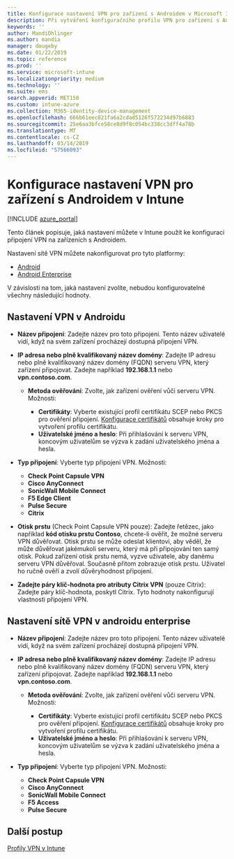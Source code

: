 ```yaml
---
title: Konfigurace nastavení VPN pro zařízení s Androidem v Microsoft Intune – Azure | Microsoft Docs
description: Při vytváření konfiguračního profilu VPN pro zařízení s Androidem a Androidem for Work zadejte název připojení, IP adresu nebo plně kvalifikovaný název domény serveru VPN, zvolte způsob ověřování uživatelů na serveru VPN a pak zvolte typy připojení Citrix, SonicWall, Check Point Capsule, Pulse Secure a Microsoft Edge.
keywords: ''
author: MandiOhlinger
ms.author: mandia
manager: dougeby
ms.date: 01/22/2019
ms.topic: reference
ms.prod: ''
ms.service: microsoft-intune
ms.localizationpriority: medium
ms.technology: ''
ms.suite: ems
search.appverid: MET150
ms.custom: intune-azure
ms.collection: M365-identity-device-management
ms.openlocfilehash: 666b61eec021fa6a2cdad5126f572234d97b6883
ms.sourcegitcommit: 25e6aa3bfce58ce8d9f8c054bc338cc3dff4a78b
ms.translationtype: MT
ms.contentlocale: cs-CZ
ms.lasthandoff: 03/14/2019
ms.locfileid: "57566093"
---
```

# <a name="configure-vpn-settings-for-devices-running-android-in-intune"></a>Konfigurace nastavení VPN pro zařízení s Androidem v Intune

[!INCLUDE [azure_portal](./includes/azure_portal.md)]

Tento článek popisuje, jaká nastavení můžete v Intune použít ke konfiguraci připojení VPN na zařízeních s Androidem.

Nastavení sítě VPN můžete nakonfigurovat pro tyto platformy:

- [Android](#android-vpn-settings)
- [Android Enterprise](#android-enterprise-vpn-settings)

V závislosti na tom, jaká nastavení zvolíte, nebudou konfigurovatelné všechny následující hodnoty.

## <a name="android-vpn-settings"></a>Nastavení VPN v Androidu

- **Název připojení**: Zadejte název pro toto připojení. Tento název uživatelé vidí, když na svém zařízení procházejí dostupná připojení VPN.
- **IP adresa nebo plně kvalifikovaný název domény**: Zadejte IP adresu nebo plně kvalifikovaný název domény (FQDN) serveru VPN, který zařízení připojovat. Zadejte například **192.168.1.1** nebo **vpn.contoso.com**.

  - **Metoda ověřování**: Zvolte, jak zařízení ověření vůči serveru VPN. Možnosti:

    - **Certifikáty**: Vyberte existující profil certifikátu SCEP nebo PKCS pro ověření připojení. [Konfigurace certifikátů](certificates-configure.md) obsahuje kroky pro vytvoření profilu certifikátu.
    - **Uživatelské jméno a heslo**: Při přihlašování k serveru VPN, koncovým uživatelům se výzva k zadání uživatelského jména a hesla.

- **Typ připojení**: Vyberte typ připojení VPN. Možnosti:

  - **Check Point Capsule VPN**
  - **Cisco AnyConnect**
  - **SonicWall Mobile Connect**
  - **F5 Edge Client**
  - **Pulse Secure**
  - **Citrix**

- **Otisk prstu** (Check Point Capsule VPN pouze): Zadejte řetězec, jako například **kód otisku prstu Contoso**, chcete-li ověřit, že možné serveru VPN důvěřovat. Otisk prstu se může odeslat klientovi, aby věděl, že může důvěřovat jakémukoli serveru, který má při připojování ten samý otisk. Pokud zařízení otisk prstu nemá, vyzve uživatele, aby danému serveru VPN důvěřoval. Současně přitom zobrazuje otisk prstu. Uživatel ho ručně ověří a zvolí důvěryhodnost připojení.
- **Zadejte páry klíč-hodnota pro atributy Citrix VPN** (pouze Citrix): Zadejte páry klíč-hodnota, poskytl Citrix. Tyto hodnoty nakonfigurují vlastnosti připojení VPN.

## <a name="android-enterprise-vpn-settings"></a>Nastavení sítě VPN v androidu enterprise

- **Název připojení**: Zadejte název pro toto připojení. Tento název uživatelé vidí, když na svém zařízení procházejí dostupná připojení VPN.
- **IP adresa nebo plně kvalifikovaný název domény**: Zadejte IP adresu nebo plně kvalifikovaný název domény (FQDN) serveru VPN, který zařízení připojovat. Zadejte například **192.168.1.1** nebo **vpn.contoso.com**.

  - **Metoda ověřování**: Zvolte, jak zařízení ověření vůči serveru VPN. Možnosti:
  
    - **Certifikáty**: Vyberte existující profil certifikátu SCEP nebo PKCS pro ověření připojení. [Konfigurace certifikátů](certificates-configure.md) obsahuje kroky pro vytvoření profilu certifikátu.
    - **Uživatelské jméno a heslo**: Při přihlašování k serveru VPN, koncovým uživatelům se výzva k zadání uživatelského jména a hesla.

- **Typ připojení**: Vyberte typ připojení VPN. Možnosti:

  - **Check Point Capsule VPN**
  - **Cisco AnyConnect**
  - **SonicWall Mobile Connect**
  - **F5 Access**
  - **Pulse Secure**

## <a name="next-steps"></a>Další postup
[Profily VPN v Intune](vpn-settings-configure.md)
